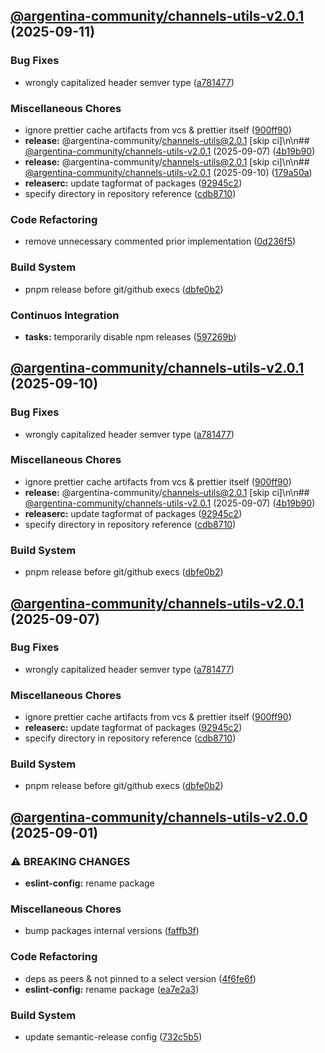 ## [@argentina-community/channels-utils-v2.0.1](https://github.com/0xar-ds/public/compare/@argentina-community/channels-utils@2.0.0...@argentina-community/channels-utils@2.0.1) (2025-09-11)

### Bug Fixes

* wrongly capitalized header semver type ([a781477](https://github.com/0xar-ds/public/commit/a781477b36faab8ca285b9bfd474033ba65738e0))

### Miscellaneous Chores

* ignore prettier cache artifacts from vcs & prettier itself ([900ff90](https://github.com/0xar-ds/public/commit/900ff90ae53605ea67b5a131b687e412ef4a5de4))
* **release:** @argentina-community/channels-utils@2.0.1 [skip ci]\n\n## [@argentina-community/channels-utils-v2.0.1](https://github.com/0xar-ds/public/compare/@argentina-community/channels-utils@2.0.0...@argentina-community/channels-utils@2.0.1) (2025-09-07) ([4b19b90](https://github.com/0xar-ds/public/commit/4b19b907c5e1ce48a58cd2a149d28e4621ac1958))
* **release:** @argentina-community/channels-utils@2.0.1 [skip ci]\n\n## [@argentina-community/channels-utils-v2.0.1](https://github.com/0xar-ds/public/compare/@argentina-community/channels-utils@2.0.0...@argentina-community/channels-utils@2.0.1) (2025-09-10) ([179a50a](https://github.com/0xar-ds/public/commit/179a50ad65b51d2b3a9740ec8f7c8c45963a476a))
* **releaserc:** update tagformat of packages ([92945c2](https://github.com/0xar-ds/public/commit/92945c2c7441b1c091f195c8ebcb01920efc05e8))
* specify directory in repository reference ([cdb8710](https://github.com/0xar-ds/public/commit/cdb871025580216e41a24627b95b787235547cea))

### Code Refactoring

* remove unnecessary commented prior implementation ([0d236f5](https://github.com/0xar-ds/public/commit/0d236f575d341b0bea2c5aea66aebaf867b18019))

### Build System

* pnpm release before git/github execs ([dbfe0b2](https://github.com/0xar-ds/public/commit/dbfe0b2f2fabedfd975c091c35785faaed884db1))

### Continuos Integration

* **tasks:** temporarily disable npm releases ([597269b](https://github.com/0xar-ds/public/commit/597269beec91d61f8a93659704978cb6515aac47))

## [@argentina-community/channels-utils-v2.0.1](https://github.com/0xar-ds/public/compare/@argentina-community/channels-utils@2.0.0...@argentina-community/channels-utils@2.0.1) (2025-09-10)

### Bug Fixes

* wrongly capitalized header semver type ([a781477](https://github.com/0xar-ds/public/commit/a781477b36faab8ca285b9bfd474033ba65738e0))

### Miscellaneous Chores

* ignore prettier cache artifacts from vcs & prettier itself ([900ff90](https://github.com/0xar-ds/public/commit/900ff90ae53605ea67b5a131b687e412ef4a5de4))
* **release:** @argentina-community/channels-utils@2.0.1 [skip ci]\n\n## [@argentina-community/channels-utils-v2.0.1](https://github.com/0xar-ds/public/compare/@argentina-community/channels-utils@2.0.0...@argentina-community/channels-utils@2.0.1) (2025-09-07) ([4b19b90](https://github.com/0xar-ds/public/commit/4b19b907c5e1ce48a58cd2a149d28e4621ac1958))
* **releaserc:** update tagformat of packages ([92945c2](https://github.com/0xar-ds/public/commit/92945c2c7441b1c091f195c8ebcb01920efc05e8))
* specify directory in repository reference ([cdb8710](https://github.com/0xar-ds/public/commit/cdb871025580216e41a24627b95b787235547cea))

### Build System

* pnpm release before git/github execs ([dbfe0b2](https://github.com/0xar-ds/public/commit/dbfe0b2f2fabedfd975c091c35785faaed884db1))

## [@argentina-community/channels-utils-v2.0.1](https://github.com/0xar-ds/public/compare/@argentina-community/channels-utils@2.0.0...@argentina-community/channels-utils@2.0.1) (2025-09-07)

### Bug Fixes

* wrongly capitalized header semver type ([a781477](https://github.com/0xar-ds/public/commit/a781477b36faab8ca285b9bfd474033ba65738e0))

### Miscellaneous Chores

* ignore prettier cache artifacts from vcs & prettier itself ([900ff90](https://github.com/0xar-ds/public/commit/900ff90ae53605ea67b5a131b687e412ef4a5de4))
* **releaserc:** update tagformat of packages ([92945c2](https://github.com/0xar-ds/public/commit/92945c2c7441b1c091f195c8ebcb01920efc05e8))
* specify directory in repository reference ([cdb8710](https://github.com/0xar-ds/public/commit/cdb871025580216e41a24627b95b787235547cea))

### Build System

* pnpm release before git/github execs ([dbfe0b2](https://github.com/0xar-ds/public/commit/dbfe0b2f2fabedfd975c091c35785faaed884db1))

## [@argentina-community/channels-utils-v2.0.0](https://github.com/0xar-ds/public/compare/libs.channels-utils-v1.0.0...libs.channels-utils-v2.0.0) (2025-09-01)

### ⚠ BREAKING CHANGES

* **eslint-config:** rename package

### Miscellaneous Chores

* bump packages internal versions ([faffb3f](https://github.com/0xar-ds/public/commit/faffb3f9152479b534c7cabaa924211101007832))

### Code Refactoring

* deps as peers & not pinned to a select version ([4f6fe6f](https://github.com/0xar-ds/public/commit/4f6fe6f14f2db9bd5ed2942c99bec4ad1ec50b21))
* **eslint-config:** rename package ([ea7e2a3](https://github.com/0xar-ds/public/commit/ea7e2a36236794cd6670ea0b4560ceec91dea8d4))

### Build System

* update semantic-release config ([732c5b5](https://github.com/0xar-ds/public/commit/732c5b5f8b0894569b945d8d80b5058d9efc4aa5))
